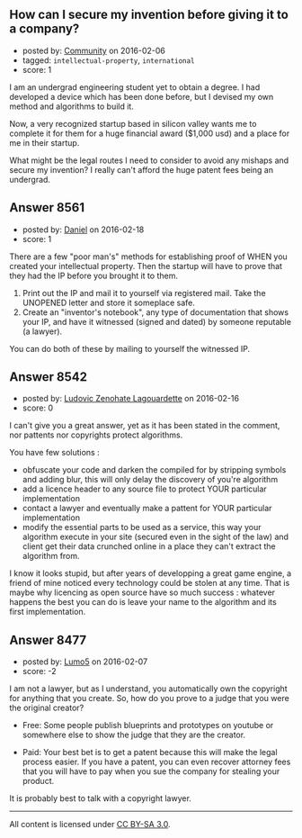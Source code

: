 ## How can I secure my invention before giving it to a company?

- posted by: [Community](https://stackexchange.com/users/-1/community) on 2016-02-06
- tagged: `intellectual-property`, `international`
- score: 1

I am an undergrad engineering student yet to obtain a degree. I had developed a device which has been done before, but I devised my own method and algorithms to build it.

Now, a very recognized startup based in silicon valley wants me to complete it for them for a huge financial award ($1,000 usd) and a place for me in their startup.

What might be the legal routes I need to consider to avoid any mishaps and secure my invention? I really can't afford the huge patent fees being an undergrad.


## Answer 8561

- posted by: [Daniel](https://stackexchange.com/users/7592784/daniel) on 2016-02-18
- score: 1

There are a few "poor man's" methods for establishing proof of WHEN you created your intellectual property.  Then the startup will have to prove that they had the IP before you brought it to them.

1. Print out the IP and mail it to yourself via registered mail. Take the UNOPENED letter and store it someplace safe.
2. Create an "inventor's notebook", any type of documentation that shows your IP, and have it witnessed (signed and dated) by someone reputable (a lawyer).

You can do both of these by mailing to yourself the witnessed IP.




## Answer 8542

- posted by: [Ludovic Zenohate Lagouardette](https://stackexchange.com/users/5589484/ludovic-zenohate-lagouardette) on 2016-02-16
- score: 0

I can't give you a great answer, yet as it has been stated in the comment, nor pattents nor copyrights protect algorithms.

You have few solutions :

 - obfuscate your code and darken the compiled for by stripping symbols and adding blur, this will only delay the discovery of you're algorithm
 - add a licence header to any source file to protect YOUR particular implementation
 - contact a lawyer and eventually make a pattent for YOUR particular implementation
 - modify the essential parts to be used as a service, this way your algorithm execute in your site (secured even in the sight of the law) and client get their data crunched online in a place they can't extract the algorithm from.

I know it looks stupid, but after years of developping a great game engine, a friend of mine noticed every technology could be stolen at any time. That is maybe why licencing as open source have so much success : whatever happens the best you can do is leave your name to the algorithm and its first implementation.


## Answer 8477

- posted by: [Lumo5](https://stackexchange.com/users/3339465/lumo5) on 2016-02-07
- score: -2

I am not a lawyer, but as I understand, you automatically own the copyright for anything that you create. So, how do you prove to a judge that you were the original creator?

 - Free: Some people publish blueprints and prototypes on youtube or somewhere else to show the judge that they are the creator.

 - Paid: Your best bet is to get a patent because this will make the legal process easier. If you have a patent, you can even recover attorney fees that you will have to pay when you sue the company for stealing your product.

It is probably best to talk with a copyright lawyer.



---

All content is licensed under [CC BY-SA 3.0](https://creativecommons.org/licenses/by-sa/3.0/).
